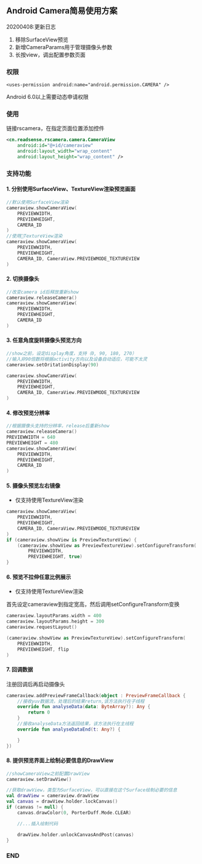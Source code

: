 ## Android Camera简易使用方案

20200408:更新日志
1. 移除SurfaceView预览
2. 新增CameraParams用于管理摄像头参数
3. 长按view，调出配置参数页面

### 权限
```
<uses-permission android:name="android.permission.CAMERA" />
```
Android 6.0以上需要动态申请权限
### 使用
链接rscamera，在指定页面位置添加控件
```xml
<cn.readsense.rscamera.camera.CameraView
    android:id="@+id/cameraview"
    android:layout_width="wrap_content"
    android:layout_height="wrap_content" />
```

### 支持功能
#### 1. 分别使用SurfaceView、TextureView渲染预览画面
```kotlin
//默认使用SurfaceView渲染
cameraview.showCameraView(
    PREVIEWWIDTH,
    PREVIEWHEIGHT,
    CAMERA_ID
)
//使用TextureView渲染
cameraview.showCameraView(
    PREVIEWWIDTH,
    PREVIEWHEIGHT,
    CAMERA_ID, CameraView.PREVIEWMODE_TEXTUREVIEW
)
```
#### 2. 切换摄像头

```kotlin
//改变camera id后释放重新show
cameraview.releaseCamera()
cameraview.showCameraView(
    PREVIEWWIDTH,
    PREVIEWHEIGHT,
    CAMERA_ID
)
```
#### 3. 任意角度旋转摄像头预览方向
```kotlin
//show之前，设定display角度，支持（0, 90, 180, 270）
//输入非90倍数将根据activity方向以及设备自动适应，可能不太灵
cameraview.setOritationDisplay(90)

cameraview.showCameraView(
    PREVIEWWIDTH,
    PREVIEWHEIGHT,
    CAMERA_ID, CameraView.PREVIEWMODE_TEXTUREVIEW
)
```
#### 4. 修改预览分辨率
```kotlin
//根据摄像头支持的分辨率，release后重新show
cameraview.releaseCamera()
PREVIEWWIDTH = 640
PREVIEWHEIGHT = 480
cameraview.showCameraView(
    PREVIEWWIDTH,
    PREVIEWHEIGHT,
    CAMERA_ID
)
```
#### 5. 摄像头预览左右镜像
* 仅支持使用TextureView渲染


```kotlin
cameraview.showCameraView(
    PREVIEWWIDTH,
    PREVIEWHEIGHT,
    CAMERA_ID, CameraView.PREVIEWMODE_TEXTUREVIEW
)
if (cameraview.showView is PreviewTextureView) {
	(cameraview.showView as PreviewTextureView).setConfigureTransform(
	    PREVIEWWIDTH,
	    PREVIEWHEIGHT, true)
}
```
#### 6. 预览不拉伸任意比例展示
* 仅支持使用TextureView渲染


首先设定cameraview到指定宽高，然后调用setConfigureTransform变换

```kotlin
cameraview.layoutParams.width = 400
cameraview.layoutParams.height = 300
cameraview.requestLayout()

(cameraview.showView as PreviewTextureView).setConfigureTransform(
    PREVIEWWIDTH,
    PREVIEWHEIGHT, flip
)
```
#### 7. 回调数据
注册回调后再启动摄像头
```kotlin
cameraview.addPreviewFrameCallback(object : PreviewFrameCallback {
	//接收yuv数据流，处理后的结果return,该方法执行在子线程
    override fun analyseData(data: ByteArray?): Any {
        return 0
    }
	//接收analyseData方法返回结果，该方法执行在主线程
    override fun analyseDataEnd(t: Any?) {

    }
})
```
#### 8. 提供预览界面上绘制必要信息的DrawView
```kotlin
//showCameraView之前配置DrawView
cameraview.setDrawView()

//获取drawView，类型为SurfaceView，可以直接在这个Surface绘制必要的信息
val drawView = cameraview.drawView
val canvas = drawView.holder.lockCanvas()
if (canvas != null) {
    canvas.drawColor(0, PorterDuff.Mode.CLEAR)

    //...插入绘制代码

    drawView.holder.unlockCanvasAndPost(canvas)
}
```

### END

